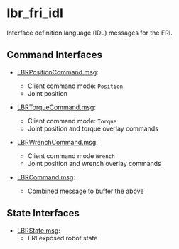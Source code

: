 # lbr_fri_idl
Interface definition language (IDL) messages for the FRI.

## Command Interfaces
- [LBRPositionCommand.msg](msg/LBRPositionCommand.msg):
    - Client command mode: `Position`
    - Joint position
- [LBRTorqueCommand.msg](msg/LBRTorqueCommand.msg): 
    - Client command mode: `Torque`
    - Joint position and torque overlay commands
- [LBRWrenchCommand.msg](msg/LBRWrenchCommand.msg): 
    - Client command mode `Wrench`
    - Joint position and wrench overlay commands

- [LBRCommand.msg](msg/LBRCommand.msg):
    - Combined message to buffer the above

## State Interfaces
- [LBRState.msg](msg/LBRState.msg):
    - FRI exposed robot state
